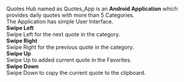 Quotes Hub named as Quotes_App is an **Android Application** which provides daily quotes with more than 5 Categories.
<br>The Application has simple User Interface.
<br>**Swipe Left**
<br>Swipe Left for the next quote in the category.
<br>**Swipe Right**
<br>Swipe Right for the previous quote in the category.
<br>**Swipe Up**
<br>Swipe Up to added current quote in the Favorites.
<br>**Swipe Down**
<br>Swipe Down to copy the current quote to the clipboard.

